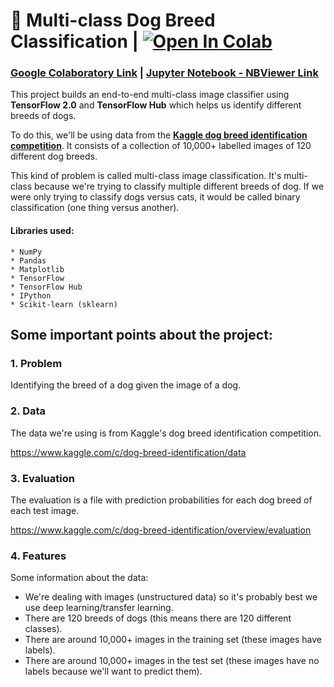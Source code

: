 # 🐶 Multi-class Dog Breed Classification | <a href="https://colab.research.google.com/github/Madhur6234/Multi-class-Dog-Breed-Classification/blob/main/dog_breed_identification.ipynb" target="_blank"><img src="https://colab.research.google.com/assets/colab-badge.svg" align="bottom" alt="Open In Colab"/></a>

### <a href="https://colab.research.google.com/github/Madhur6234/Multi-class-Dog-Breed-Classification/blob/main/dog_breed_identification.ipynb" target="_blank">Google Colaboratory Link</a> | <a href="https://nbviewer.jupyter.org/github/Madhur6234/Multi-class-Dog-Breed-Classification/blob/main/dog_breed_identification.ipynb" target="_blank">Jupyter Notebook - NBViewer Link</a>

This project builds an end-to-end multi-class image classifier using **TensorFlow 2.0** and **TensorFlow Hub** which helps us identify different breeds of dogs.

To do this, we'll be using data from the **[Kaggle dog breed identification competition](https://www.kaggle.com/c/dog-breed-identification/overview)**. It consists of a collection of 10,000+ labelled images of 120 different dog breeds.

This kind of problem is called multi-class image classification. It's multi-class because we're trying to classify multiple different breeds of dog. If we were only trying to classify dogs versus cats, it would be called binary classification (one thing versus another).

#### Libraries used:
    * NumPy
    * Pandas
    * Matplotlib
    * TensorFlow
    * TensorFlow Hub
    * IPython
    * Scikit-learn (sklearn)

## Some important points about the project:

### 1. Problem

Identifying the breed of a dog given the image of a dog.

### 2. Data

The data we're using is from Kaggle's dog breed identification competition.

https://www.kaggle.com/c/dog-breed-identification/data

### 3. Evaluation

The evaluation is a file with prediction probabilities for each dog breed of each test image.

https://www.kaggle.com/c/dog-breed-identification/overview/evaluation

### 4. Features

Some information about the data:
* We're dealing with images (unstructured data) so it's probably best we use deep learning/transfer learning.
* There are 120 breeds of dogs (this means there are 120 different classes).
* There are around 10,000+ images in the training set (these images have labels).
* There are around 10,000+ images in the test set (these images have no labels because we'll want to predict them).
